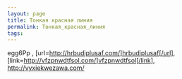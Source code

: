 ```yaml
---
layout: page
title: Тонкая красная линия
permalink: Тонкая_красная_линия
tags: 
---
```

egg6Pp , [url=http://hrbudiplusaf.com/]hrbudiplusaf[/url], [link=http://vfzpnwdtfsol.com/]vfzpnwdtfsol[/link], http://vyxiekwezawa.com/